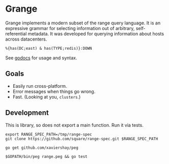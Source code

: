 Grange
======

Grange implements a modern subset of the range query language. It is an
expressive grammar for selecting information out of arbitrary, self-referential
metadata. It was developed for querying information about hosts across
datacenters.

    %{has(DC;east) & has(TYPE;redis)}:DOWN

See [godocs](https://godoc.org/github.com/square/grange) for usage and
syntax.

Goals
-----

* Easily run cross-platform.
* Error messages when things go wrong.
* Fast. (Looking at you, `clusters`.)

Development
-----------

This is library, so does not export a main function. Run it via tests.

    export RANGE_SPEC_PATH=/tmp/range-spec
    git clone https://github.com/square/range-spec.git $RANGE_SPEC_PATH

    go get github.com/xaviershay/peg

    $GOPATH/bin/peg range.peg && go test
